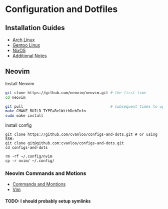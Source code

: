 # Configuration and Dotfiles

## Installation Guides

- [Arch Linux](./Arch_Installation_Guide.md)
- [Gentoo Linux](./Gentoo_Installation_Guide.md)
- [NixOS](./Nixos_Installation_Guide.md)
- [Additional Notes](./Notes/)

## Neovim

Install Neovim

```sh
git clone https://github.com/neovim/neovim.git # the first time
cd neovim

git pull                                       # subsequent times to update
make CMAKE_BUILD_TYPE=RelWithDebInfo
sudo make install
```

Install config

```
git clone https://github.com/cvanloo/configs-and-dots.git # or using SSH:
git clone git@github.com:cvanloo/configs-and-dots.git
cd configs-and-dots

rm -rf ~/.config/nvim
cp -r nvim/ ~/.config/
```

### Neovim Commands and Motions

- [Commands and Montions](./nvim_cmds.md)
- [Vim](./vim.md)

#### TODO: I should probably setup symlinks

